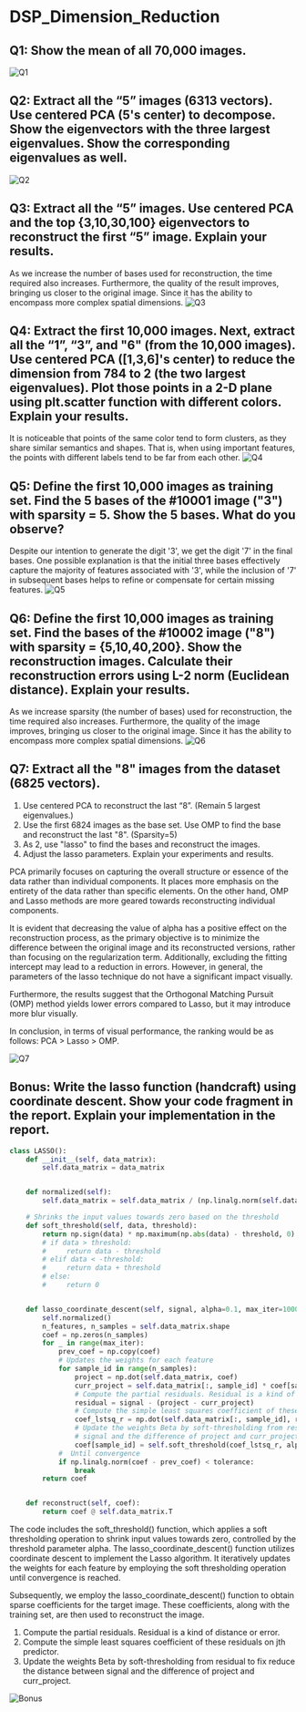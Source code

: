 # DSP_Dimension_Reduction

## Q1: Show the mean of all 70,000 images.
![Q1](fig/Q1.jpg)

## Q2: Extract all the “5” images (6313 vectors). Use centered PCA (5's center) to decompose. Show the eigenvectors with the three largest  eigenvalues. Show the corresponding eigenvalues as well.
![Q2](fig/Q2.jpg)

## Q3: Extract all the “5” images. Use centered PCA and the top {3,10,30,100} eigenvectors to reconstruct the first “5” image. Explain your results.
As we increase the number of bases used for reconstruction, the time required also increases. Furthermore, the quality of the result improves, bringing us closer to the original image. Since it has the ability to encompass more complex spatial dimensions.
![Q3](fig/Q3.jpg)

## Q4: Extract the first 10,000 images. Next, extract all the “1”, “3”, and "6" (from the 10,000 images). Use centered PCA ([1,3,6]'s center) to reduce the dimension from 784 to 2 (the two largest eigenvalues). Plot those points in a 2-D plane using plt.scatter function with different colors. Explain your results.
It is noticeable that points of the same color tend to form clusters, as they share similar semantics and shapes. That is, when using important features, the points with different labels tend to be far from each other.
![Q4](fig/Q4.jpg)

## Q5: Define the first 10,000 images as training set. Find the 5 bases of the #10001 image ("3") with sparsity = 5. Show the 5 bases. What do you observe?
Despite our intention to generate the digit '3', we get the digit '7' in the final bases. One possible explanation is that the initial three bases effectively capture the majority of features associated with '3', while the inclusion of '7' in subsequent bases helps to refine or compensate for certain missing features.
![Q5](fig/Q5.jpg)

## Q6: Define the first 10,000 images as training set. Find the bases of the #10002 image ("8") with sparsity = {5,10,40,200}. Show the reconstruction images. Calculate their reconstruction errors using L-2 norm (Euclidean distance). Explain your results.
As we increase sparsity (the number of bases) used for reconstruction, the time required also increases. Furthermore, the quality of the image improves, bringing us closer to the original image. Since it has the ability to encompass more complex spatial dimensions.
![Q6](fig/Q6.jpg)

## Q7: Extract all the "8" images from the dataset (6825 vectors).
1. Use centered PCA to reconstruct the last “8”. (Remain 5 largest eigenvalues.) 
2. Use the first 6824 images as the base set. Use OMP to find the base and reconstruct the last "8". (Sparsity=5)
3. As 2, use "lasso" to find the bases and reconstruct the images.
4. Adjust the lasso parameters. Explain your experiments and results.

PCA primarily focuses on capturing the overall structure or essence of the data rather than individual components. It places more emphasis on the entirety of the data rather than specific elements. On the other hand, OMP and Lasso methods are more geared towards reconstructing individual components.

It is evident that decreasing the value of alpha has a positive effect on the reconstruction process, as the primary objective is to minimize the difference between the original image and its reconstructed versions, rather than focusing on the regularization term. Additionally, excluding the fitting intercept may lead to a reduction in errors. However, in general, the parameters of the lasso technique do not have a significant impact visually.

Furthermore, the results suggest that the Orthogonal Matching Pursuit (OMP) method yields lower errors compared to Lasso, but it may introduce more blur visually.

In conclusion, in terms of visual performance, the ranking would be as follows: PCA > Lasso > OMP.

![Q7](fig/Q7.jpg)

## Bonus: Write the lasso function (handcraft) using coordinate descent. Show your code fragment in the report. Explain your implementation in the report.
```python
class LASSO():
    def __init__(self, data_matrix):
        self.data_matrix = data_matrix


    def normalized(self):
        self.data_matrix = self.data_matrix / (np.linalg.norm(self.data_matrix, axis=0))

    # Shrinks the input values towards zero based on the threshold
    def soft_threshold(self, data, threshold):
        return np.sign(data) * np.maximum(np.abs(data) - threshold, 0)
        # if data > threshold:
        #     return data - threshold
        # elif data < -threshold:
        #     return data + threshold
        # else:
        #     return 0


    def lasso_coordinate_descent(self, signal, alpha=0.1, max_iter=1000, tolerance=1e-4):
        self.normalized()
        n_features, n_samples = self.data_matrix.shape
        coef = np.zeros(n_samples)
        for _ in range(max_iter):
            prev_coef = np.copy(coef)
            # Updates the weights for each feature 
            for sample_id in range(n_samples):
                project = np.dot(self.data_matrix, coef)
                curr_project = self.data_matrix[:, sample_id] * coef[sample_id]
                # Compute the partial residuals. Residual is a kind of distance or error.
                residual = signal - (project - curr_project)
                # Compute the simple least squares coefficient of these residuals on jth predictor. 
                coef_lstsq_r = np.dot(self.data_matrix[:, sample_id], residual) / n_features
                # Update the weights Beta by soft-thresholding from residual to fix reduce the distance between 
                # signal and the difference of project and curr_project 
                coef[sample_id] = self.soft_threshold(coef_lstsq_r, alpha)
            #  Until convergence
            if np.linalg.norm(coef - prev_coef) < tolerance:
                break
        return coef


    def reconstruct(self, coef):
        return coef @ self.data_matrix.T
```

The code includes the soft_threshold() function, which applies a soft thresholding operation to shrink input values towards zero, controlled by the threshold parameter alpha. The lasso_coordinate_descent() function utilizes coordinate descent to implement the Lasso algorithm. It iteratively updates the weights for each feature by employing the soft thresholding operation until convergence is reached.

Subsequently, we employ the lasso_coordinate_descent() function to obtain sparse coefficients for the target image. These coefficients, along with the training set, are then used to reconstruct the image.

1. Compute the partial residuals. Residual is a kind of distance or error.
2. Compute the simple least squares coefficient of these residuals on jth predictor.
3. Update the weights Beta by soft-thresholding from residual to fix reduce the distance between signal and the difference of project and curr_project.

![Bonus](fig/Bonus.jpg)